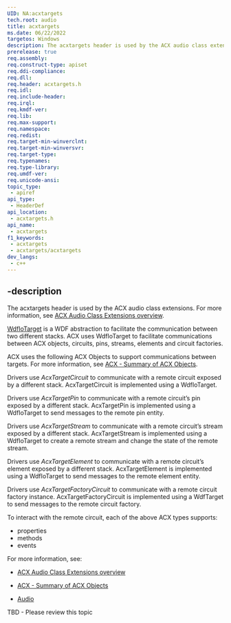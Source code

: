 ```yaml
---
UID: NA:acxtargets
tech.root: audio
title: acxtargets
ms.date: 06/22/2022
targetos: Windows
description: The acxtargets header is used by the ACX audio class extensions.
prerelease: true
req.assembly: 
req.construct-type: apiset
req.ddi-compliance: 
req.dll: 
req.header: acxtargets.h
req.idl: 
req.include-header: 
req.irql: 
req.kmdf-ver: 
req.lib: 
req.max-support: 
req.namespace: 
req.redist: 
req.target-min-winverclnt: 
req.target-min-winversvr: 
req.target-type: 
req.typenames: 
req.type-library: 
req.umdf-ver: 
req.unicode-ansi: 
topic_type:
 - apiref
api_type:
 - HeaderDef
api_location:
 - acxtargets.h
api_name:
 - acxtargets
f1_keywords:
 - acxtargets
 - acxtargets/acxtargets
dev_langs:
 - c++
---
```


## -description

The acxtargets header is used by the ACX audio class extensions. For more information, see [ACX Audio Class Extensions overview](/windows-hardware/drivers/audio/acx-audio-class-extensions-overview).

[WdfIoTarget](/windows-hardware/drivers/ddi/wdfiotarget/) is a WDF abstraction to facilitate the communication between two different stacks. ACX uses WdfIoTarget to facilitate communications between ACX objects, circuits, pins, streams, elements and circuit factories.

ACX uses the following ACX Objects to support communications between targets. For more information, see [ACX - Summary of ACX Objects](/windows-hardware/drivers/audio/acx-summary-of-objects).

Drivers use *AcxTargetCircuit* to communicate with a remote circuit exposed by a different stack. AcxTargetCircuit is implemented using a WdfIoTarget.

Drivers use *AcxTargetPin* to communicate with a remote circuit’s pin exposed by a different stack. AcxTargetPin is implemented using a WdfIoTarget to send messages to the remote pin entity.

Drivers use *AcxTargetStream* to communicate with a remote circuit’s stream exposed by a different stack. AcxTargetStream is implemented using a WdfIoTarget to create a remote stream and change the state of the remote stream.

Drivers use *AcxTargetElement* to communicate with a remote circuit’s element exposed by a different stack. AcxTargetElement is implemented using a WdfIoTarget to send messages to the remote element entity.

Drivers use *AcxTargetFactoryCircuit* to communicate with a remote circuit factory instance. AcxTargetFactoryCircuit is implemented using a WdfTarget to send messages to the remote circuit factory.

To interact with the remote circuit, each of the above ACX types supports:

- properties
- methods 
- events
 
For more information, see:

- [ACX Audio Class Extensions overview](/windows-hardware/drivers/audio/acx-audio-class-extensions-overview)

- [ACX - Summary of ACX Objects](/windows-hardware/drivers/audio/acx-summary-of-objects)
 
- [Audio](../_audio/index.md)

TBD - Please review this topic
